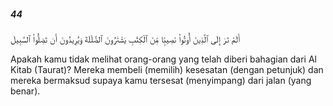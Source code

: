 ##### 44

<span class="ayah">أَلَمْ تَرَ إِلَى ٱلَّذِينَ أُوتُوا۟ نَصِيبًۭا مِّنَ ٱلْكِتَٰبِ يَشْتَرُونَ ٱلضَّلَٰلَةَ وَيُرِيدُونَ أَن تَضِلُّوا۟ ٱلسَّبِيلَ</span>

<span class="ayah_translation">Apakah kamu tidak melihat orang-orang yang telah diberi bahagian dari Al Kitab (Taurat)? Mereka membeli (memilih) kesesatan (dengan petunjuk) dan mereka bermaksud supaya kamu tersesat (menyimpang) dari jalan (yang benar).</span>
